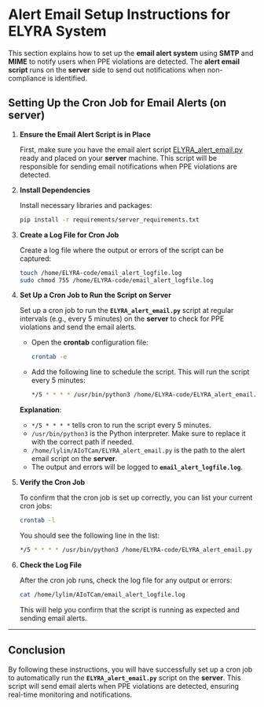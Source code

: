 
# Alert Email Setup Instructions for ELYRA System

This section explains how to set up the **email alert system** using **SMTP** and **MIME** to notify users when PPE violations are detected. The **alert email script** runs on the **server** side to send out notifications when non-compliance is identified.

## Setting Up the Cron Job for Email Alerts (on **server**)

1. **Ensure the Email Alert Script is in Place**

   First, make sure you have the email alert script [ELYRA_alert_email.py](../ELYRA-code/ELYRA_alert_email.py) ready and placed on your **server** machine. This script will be responsible for sending email notifications when PPE violations are detected.

2. **Install Dependencies**

   Install necessary libraries and packages:
   ```bash
   pip install -r requirements/server_requirements.txt
   ```
   
2. **Create a Log File for Cron Job**

   Create a log file where the output or errors of the script can be captured:
   ```bash
   touch /home/ELYRA-code/email_alert_logfile.log
   sudo chmod 755 /home/ELYRA-code/email_alert_logfile.log
   ```

3. **Set Up a Cron Job to Run the Script on **Server****

   Set up a cron job to run the **`ELYRA_alert_email.py`** script at regular intervals (e.g., every 5 minutes) on the **server** to check for PPE violations and send the email alerts.

   - Open the **crontab** configuration file:
     ```bash
     crontab -e
     ```

   - Add the following line to schedule the script. This will run the script every 5 minutes:
     ```bash
     */5 * * * * /usr/bin/python3 /home/ELYRA-code/ELYRA_alert_email.py >> /home/ELYRA-code/email_alert_logfile.log 2>&1
     ```

   **Explanation**:
   - `*/5 * * * *` tells cron to run the script every 5 minutes.
   - `/usr/bin/python3` is the Python interpreter. Make sure to replace it with the correct path if needed.
   - `/home/lylim/AIoTCam/ELYRA_alert_email.py` is the path to the alert email script on the **server**.
   - The output and errors will be logged to **`email_alert_logfile.log`**.

4. **Verify the Cron Job**

   To confirm that the cron job is set up correctly, you can list your current cron jobs:
   ```bash
   crontab -l
   ```

   You should see the following line in the list:
   ```bash
   */5 * * * * /usr/bin/python3 /home/ELYRA-code/ELYRA_alert_email.py >> /home/ELYRA-code/email_alert_logfile.log 2>&1
   ```

5. **Check the Log File**

   After the cron job runs, check the log file for any output or errors:
   ```bash
   cat /home/lylim/AIoTCam/email_alert_logfile.log
   ```

   This will help you confirm that the script is running as expected and sending email alerts.

---

## **Conclusion**

By following these instructions, you will have successfully set up a cron job to automatically run the **`ELYRA_alert_email.py`** script on the **server**. This script will send email alerts when PPE violations are detected, ensuring real-time monitoring and notifications.
